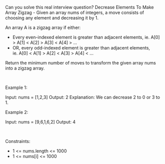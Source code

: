 Can you solve this real interview question? Decrease Elements To Make Array Zigzag - Given an array nums of integers, a move consists of choosing any element and decreasing it by 1.

An array A is a zigzag array if either:

 * Every even-indexed element is greater than adjacent elements, ie. A[0] > A[1] < A[2] > A[3] < A[4] > ...
 * OR, every odd-indexed element is greater than adjacent elements, ie. A[0] < A[1] > A[2] < A[3] > A[4] < ...

Return the minimum number of moves to transform the given array nums into a zigzag array.

 

Example 1:


Input: nums = [1,2,3]
Output: 2
Explanation: We can decrease 2 to 0 or 3 to 1.


Example 2:


Input: nums = [9,6,1,6,2]
Output: 4


 

Constraints:

 * 1 <= nums.length <= 1000
 * 1 <= nums[i] <= 1000